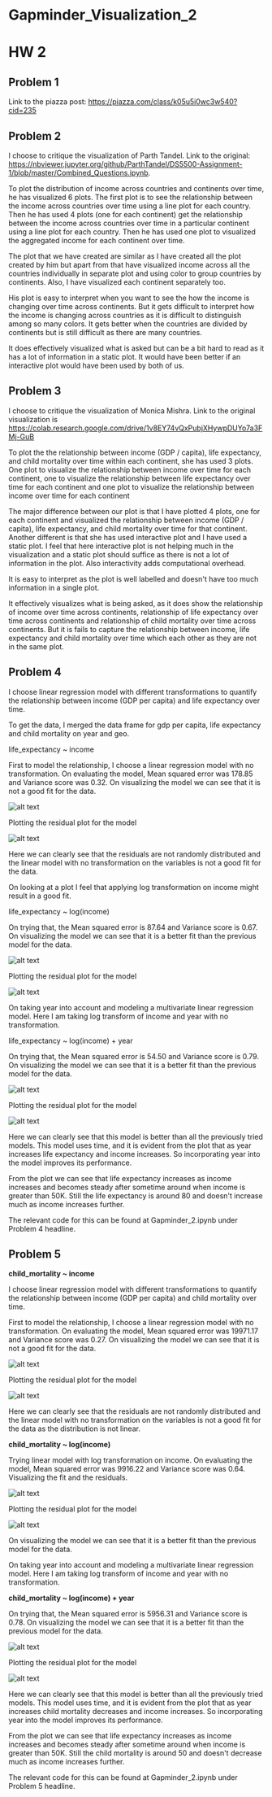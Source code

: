 # Gapminder_Visualization_2

# HW 2

## Problem 1
Link to the piazza post: https://piazza.com/class/k05u5i0wc3w540?cid=235

## Problem 2
I choose to critique the visualization of Parth Tandel. Link to the original: 
https://nbviewer.jupyter.org/github/ParthTandel/DS5500-Assignment-1/blob/master/Combined_Questions.ipynb.

To plot the distribution of income across countries and 
continents over time, he has visualized 6 plots. The first
plot is to see the relationship between the income across 
countries over time using a line plot for each country. 
Then he has used 4 plots (one for each continent) get the relationship between
the income across countries over time in a particular 
continent using a line plot for each country. Then he has used
one plot to visualized the aggregated income for each
continent over time.

The plot that we have created are similar as I have created 
all the plot created by him but apart from that have visualized
income across all the countries individually in separate plot
and using color to group countries by continents. Also, I have 
visualized each continent separately too.

His plot is easy to interpret when you want to see the how the
income is changing over time across continents. But it gets 
difficult to interpret how the income is changing across 
countries as it is difficult to distinguish among so many colors. It gets better when the countries are divided by
continents but is still difficult as there are many countries.

It does effectively visualized what is asked but can be a bit
hard to read as it has a lot of information in a static plot.
It would have been better if an interactive plot would have 
been used by both of us.

## Problem 3
 I choose to critique the visualization of Monica Mishra. Link to
 the original visualization is  https://colab.research.google.com/drive/1v8EY74vQxPubjXHywpDUYo7a3FMj-GuB
 
To plot the the relationship between income (GDP / capita), life expectancy, and child
mortality over time within each continent, she has used 3 plots. One plot to visualize the
relationship between income over time for each continent, one to visualize the
relationship between life expectancy over time for each continent and one plot to 
visualize the relationship between income over time for each continent

The major difference between our plot is that I have plotted 4 plots, one for
each continent and visualized the relationship between income (GDP / capita), life expectancy, and child
mortality over time for that continent. Another different is that she has used interactive
plot and I have used a static plot. I feel that here interactive plot is not helping 
much in the visualization and a static plot should suffice as there is not a lot of 
information in the plot. Also interactivity adds computational overhead. 

It is easy to interpret as the plot is well labelled and doesn't have too much 
information in a single plot. 

It effectively visualizes what is being asked, as 
it does show the relationship of income over time across continents, relationship of life expectancy over time across 
continents and relationship of child mortality over time across continents.
But it is fails to capture the relationship between income, life expectancy and 
child mortality over time which each other as they are not in the same plot.  

## Problem 4
I choose linear regression model with different transformations to quantify the 
relationship between income (GDP per capita) and life expectancy over time.

To get the data, I merged the data frame for gdp per capita, life expectancy and child mortality
on year and geo. 

life_expectancy ~ income

First to model the relationship, I choose a linear regression model with no transformation.
On evaluating the model, Mean squared error was 178.85 and Variance score was 0.32.
On visualizing the model we can see that it is not a good fit for the data.

![alt text](images/linear_order1_life_exp.png)

Plotting the residual plot for the model

![alt text](images/residual_linear_order1_life_exp.png)

Here we can clearly see that the residuals are not randomly distributed and the linear 
model with no transformation on the variables is not a good fit for the data.

On looking at a plot I feel that applying log transformation on income might 
result in a good fit.

life_expectancy ~ log(income)

On trying that, the Mean squared error is 87.64 and Variance score is 0.67.
On visualizing the model we can see that it is a better fit than the previous model
for the data.

![alt text](images/linear_logx_1_life_exp.png)

Plotting the residual plot for the model

![alt text](images/residual_logx_1_life_exp.png)

On taking year into account and modeling a multivariate linear regression model.
Here I am taking log transform of income and year with no transformation.

life_expectancy ~ log(income) + year

On trying that, the Mean squared error is 54.50 and Variance score is 0.79.
On visualizing the model we can see that it is a better fit than the previous model
for the data.

![alt text](images/multivariate_life_exp.png)

Plotting the residual plot for the model

![alt text](images/residual_multi_life_exp.png)

Here we can clearly see that this model is better than all the previously tried models.
This model uses time, and it is evident from the plot that as year increases life expectancy and income increases.
So incorporating year into the model improves its performance.

From the plot we can see that life expectancy increases as income increases and becomes steady after 
sometime around when income is greater than 50K. Still the life expectancy is around 80 and 
doesn't increase much as income increases further.  

The relevant code for this can be found at Gapminder_2.ipynb under Problem 4 headline.


## Problem 5

<b> child_mortality ~ income </b>

I choose linear regression model with different transformations to quantify the 
relationship between income (GDP per capita) and child mortality over time.

First to model the relationship, I choose a linear regression model with no transformation.
On evaluating the model, Mean squared error was 19971.17 and Variance score was 0.27.
On visualizing the model we can see that it is not a good fit for the data.

![alt text](images/linear_child.png)

Plotting the residual plot for the model

![alt text](images/residual_linear_order1_life_exp.png)

Here we can clearly see that the residuals are not randomly distributed and the linear 
model with no transformation on the variables is not a good fit for the data as the distribution is 
not linear.

<b>child_mortality ~ log(income)</b>

Trying linear model with log transformation on income. On evaluating the model, Mean squared error 
was 9916.22 and Variance score was 0.64.
Visualizing the fit and the residuals.

![alt text](images/linear_logx_1_child.png)

Plotting the residual plot for the model

![alt text](images/residual_logx_1_child.png)

On visualizing the model we can see that it is a better fit than the previous model for the data.

On taking year into account and modeling a multivariate linear regression model.
Here I am taking log transform of income and year with no transformation.

<b>child_mortality ~ log(income) + year </b>

On trying that, the Mean squared error is 5956.31 and Variance score is 0.78.
On visualizing the model we can see that it is a better fit than the previous model
for the data.

![alt text](images/multivariate_child.png)

Plotting the residual plot for the model

![alt text](images/residual_multi_child.png)

Here we can clearly see that this model is better than all the previously tried models.
This model uses time, and it is evident from the plot that as year increases child mortality decreases
and income increases.
So incorporating year into the model improves its performance.

From the plot we can see that life expectancy increases as income increases and becomes steady after 
sometime around when income is greater than 50K. Still the child mortality is around 50 and 
doesn't decrease much as income increases further.  

The relevant code for this can be found at Gapminder_2.ipynb under Problem 5 headline.




